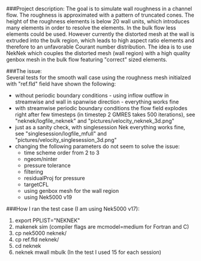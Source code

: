 ###Project description:
   The goal is to simulate wall roughness in a channel flow. The roughness is approximated with a pattern of truncated cones. The height of the roughness elements is below 20 wall units, which introduces many elements in order to resolve the elements. In the bulk flow less elements could be used. However currently the distorted mesh at the wall is extruded into the bulk region, which leads to high aspect ratio elements and therefore to an unfavorable Courant number distribution. The idea is to use NekNek which couples the distorted mesh (wall region) with a high quality genbox mesh in the bulk flow featuring "correct" sized elements.
   
   
###The issue:   
   Several tests for the smooth wall case using the roughness mesh initialzed with "ref.fld" field have shown the following:
   - without periodic boundary conditions - using inflow outflow in streamwise and wall in spanwise direction - everything works fine
   - with streamwise periodic boundary conditions the flow field explodes right after few timesteps (in timestep 2 GMRES takes 500 iterations), see "neknek/logfile_neknek" and "pictures/velocity_neknek_3d.png"
   - just as a sanity check, with singlesession Nek everything works fine, see "singlesession/logfile_mfull" and "pictures/velocity_singlesession_3d.png"
   - changing the following parameters do not seem to solve the issue:
      - time scheme order from 2 to 3
      - ngeom/ninter
      - pressure tolerance
      - filtering
      - residualProj for pressure
      - targetCFL
      - using genbox mesh for the wall region
      - using Nek5000 v19
      
###How I ran the test case (I am using Nek5000 v17):
   1. export PPLIST="NEKNEK"
   2. makenek sim (compiler flags are mcmodel=medium for Fortran and C)
   3. cp nek5000 neknek/
   4. cp ref.fld neknek/
   5. cd neknek
   6. neknek mwall mbulk <nwall> <nbulk> (In the test I used 15 for each session)
   
